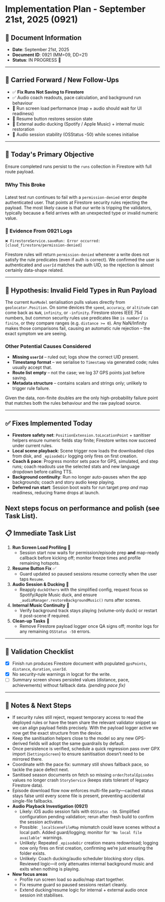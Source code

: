 # Implementation Plan - September 21st, 2025 (0921)

## 📅 Document Information
- **Date**: September 21st, 2025
- **Document ID**: 0921 (MM=09, DD=21)
- **Status**: IN PROGRESS 🚧

---

## 🔁 Carried Forward / New Follow-Ups
- ✅ **Fix Runs Not Saving to Firestore**
- ✅ Audio coach readouts, pace calculation, and background run behaviour
- 🔄 Run screen load performance (map + audio should wait for UI readiness)
- 🔄 Resume button restores session state
- 🔄 External audio ducking (Spotify / Apple Music) + internal music restoration
- 🔄 Audio session stability (OSStatus -50) while scenes initialise

---

## 🎯 Today's Primary Objective
Ensure completed runs persist to the `runs` collection in Firestore with full route payload.

### ❗️Why This Broke
Latest test run continues to fail with a `permission-denied` error despite authenticated user. That points at Firestore security rules rejecting the payload. The most likely cause is that our write is tripping the validators, typically because a field arrives with an unexpected type or invalid numeric value.

### 🔎 Evidence From 0921 Logs
```
❌ FirestoreService.saveRun: Error occurred: [cloud_firestore/permission-denied]
```
Firestore rules will return `permission-denied` whenever a write does not satisfy the rule predicates (even if auth is correct). We confirmed the user is authenticated and `userId` matches the auth UID, so the rejection is almost certainly data-shape related.

---

## 🧪 Hypothesis: Invalid Field Types in Run Payload
The current `RunModel` serialisation pulls values directly from `geolocator.Position`. On some devices the `speed`, `accuracy`, or `altitude` can come back as `NaN`, `infinity`, or `-infinity`. Firestore stores IEEE 754 numbers, but common security rules use predicates like `is number` / `is finite`, or they compare ranges (e.g. `distance >= 0`). Any NaN/Infinity makes those comparisons fail, causing an automatic rule rejection – the exact symptom we are seeing.

### Other Potential Causes Considered
- **Missing `userId`** – ruled out; logs show the correct UID present.
- **Timestamp format** – we serialise to `Timestamp` via generated code; rules usually accept that.
- **Route list empty** – not the case; we log 37 GPS points just before saving.
- **Metadata structure** – contains scalars and strings only; unlikely to trigger rule failure.

Given the data, non-finite doubles are the only high-probability failure point that matches both the rules behaviour and the raw payload source.

---

## ✅ Fixes Implemented Today
- **Firestore safety net**: `PositionExtension.toLocationPoint` + sanitiser helpers ensure numeric fields stay finite; Firestore writes now succeed under current rules.
- **Local scene playback**: Scene trigger now loads the downloaded clips from disk, and `_episodeDir` logging only fires on first creation.
- **Coach & pace**: Progress monitor sets pace for GPS, simulated, and step runs; coach readouts use the selected stats and new language dropdown before calling TTS.
- **Background continuity**: Run no longer auto-pauses when the app backgrounds; coach and story audio keep playing.
- **Deferred run start**: Session boot waits for run target prep *and* map readiness, reducing frame drops at launch.

Next steps focus on performance and polish (see Task List).
---

## 📋 Immediate Task List
1. **Run Screen Load Profiling** 🔁
   - Session start now waits for permission/episode prep **and** map-ready callback before kicking off; monitor freeze times and profile remaining hotspots.
2. **Resume Button Fix** ✅
   - Guard updated so paused sessions resume correctly when the user taps `Resume`.
3. **Audio Session & Ducking** 🔁
   - Reapply `duckOthers` with the simplified config, request focus so Spotify/Apple Music duck, and ensure `_audioManager.restoreBackgroundMusic()` runs after scenes.
4. **Internal Music Continuity** 🔁
   - Verify background track stays playing (volume-only duck) or restart it post-scene if required.
5. **Clean-up Tasks** 🔁
   - Remove Firestore payload logger once QA signs off; monitor logs for any remaining `OSStatus -50` errors.

---

## 🧾 Validation Checklist
- [x] Finish run produces Firestore document with populated `gpsPoints`, `distance`, `duration`, `userId`.
- [x] No security-rule warnings in logcat for the write.
- [ ] Summary screen shows persisted values (distance, pace, achievements) without fallback data. *(pending pace fix)*

---

## 📎 Notes & Next Steps
- If security rules still reject, request temporary access to read the deployed rules or have the team share the relevant validator snippet so we can align payload fields precisely. With the payload logger active we now get the exact structure from the device.
- Keep the sanitisation helpers close to the model so any new GPS-derived fields will adopt the same guardrails by default.
- Once persistence is verified, schedule a quick regression pass over GPX import (`SettingsScreen`) to ensure sanitisation doesn’t need to be mirrored there.
- Coordinate with the pace fix: summary still shows fallback pace, so tackle the pace defect next.
- Sanitised season documents on fetch so missing `order`/`totalEpisodes` values no longer crash `StoryService` (keeps stats tolerant of legacy Firestore data).
- Episode download flow now enforces multi-file parity—cached status stays false until every scene file is present, preventing accidental single-file fallbacks.
- **Audio Playback Investigation (0921)**
  - Likely: iOS audio session fails with `OSStatus -50`. Simplified configuration pending validation; rerun after fresh build to confirm the session activates.
  - Possible: `_localSceneFileMap` mismatch could leave scenes without a local path. Added guard/logging; monitor for `'No local file available'` warnings.
  - Unlikely: Repeated `_episodeDir` creation means redownload; logging now only fires on first creation, confirming we’re just ensuring the folder exists.
  - Unlikely: Coach ducking/audio scheduler blocking story clips. Reviewed logic—it only attenuates internal background music and exits when nothing is playing.
- **New focus areas**
  - Profile run screen load so audio/map start together.
  - Fix resume guard so paused sessions restart cleanly.
  - Extend ducking/resume logic for internal + external audio once session init stabilises.
